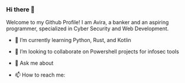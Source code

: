 ### Hi there 👋

Welcome to my Github Profile!
I am Avira, a banker and an aspiring programmer, specialized in Cyber Security and Web Development. 
- 🌱 I’m currently learning Python, Rust, and Kotlin
- 👯 I’m looking to collaborate on Powershell projects for infosec tools
- 💬 Ask me about
  
- 📫 How to reach me:
